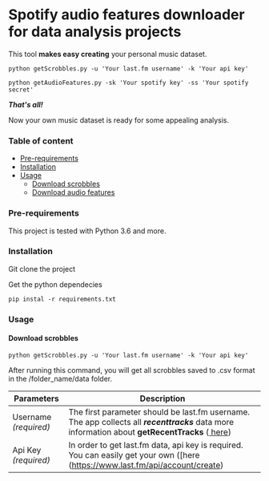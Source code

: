 # Spotify audio features downloader for data analysis projects

This tool **makes easy creating** your personal music dataset. 

```
python getScrobbles.py -u 'Your last.fm username' -k 'Your api key'
```
```
python getAudioFeatures.py -sk 'Your spotify key' -ss 'Your spotify secret'
```
***That's all!***

Now your own music dataset is ready for some appealing analysis.

### Table of content

* [Pre-requirements](#pre-requirements)
* [Installation](#installation)
* [Usage](#usage)
  * [Download scrobbles](#download-scrobbles)
  * [Download audio features](#download-audio-features)
  
### Pre-requirements

This project is tested with Python 3.6 and more.

### Installation

Git clone the project

Get the python dependecies

```
pip instal -r requirements.txt
```

### Usage

#### Download scrobbles

```
python getScrobbles.py -u 'Your last.fm username' -k 'Your api key'
```

After running this command, you will get all scrobbles saved to .csv format in the /folder_name/data folder.

Parameters  | Description
---    | --- 
Username *(required)* | The first parameter should be last.fm username. The app collects all ***recenttracks*** data more information about **getRecentTracks** ([ here](https://www.last.fm/api/show/user.getRecentTracks))
Api Key *(required)* | In order to get last.fm data, api key is required. You can easily get your own ([here (https://www.last.fm/api/account/create)





 


